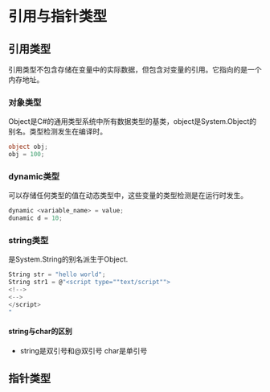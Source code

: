 # 引用与指针类型

## 引用类型
引用类型不包含存储在变量中的实际数据，但包含对变量的引用。它指向的是一个内存地址。

### 对象类型
Object是C#的通用类型系统中所有数据类型的基类，object是System.Object的别名。类型检测发生在编译时。

```csharp
object obj;
obj = 100;
```
### dynamic类型
可以存储任何类型的值在动态类型中，这些变量的类型检测是在运行时发生。

```csharp
dynamic <variable_name> = value;
dunamic d = 10;
```

### string类型
是System.String的别名派生于Object.
```csharp
String str = "hello world";
String str1 = @"<script type=""text/script"">
<!-->
<-->
</script>
"
```

#### string与char的区别

- string是双引号和@双引号 char是单引号
## 指针类型


